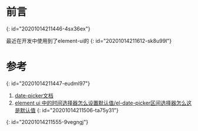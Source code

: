# 前言
{: id="20201014211446-4sx36ex"}

最近在开发中使用到了element-ui的
{: id="20201014211612-sk8u99l"}

# 参考
{: id="20201014211447-eudml97"}

1. [date-picker文档](https://element.eleme.cn/#/zh-CN/component/date-picker)
2. [element ui 中的时间选择器怎么设置默认值/el-date-picker区间选择器怎么这是默认值](https://www.cnblogs.com/antyhouse/p/10049609.html)
{: id="20201014211506-ta75y31"}

{: id="20201014211555-9vegngj"}

